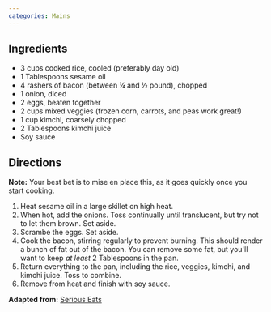 ```yaml
---
categories: Mains
---
```


## Ingredients

 - 3 cups cooked rice, cooled (preferably day old)
 - 1 Tablespoons sesame oil
 - 4 rashers of bacon (between &frac14; and &frac12; pound), chopped
 - 1 onion, diced
 - 2 eggs, beaten together
 - 2 cups mixed veggies (frozen corn, carrots, and peas work great!)
 - 1 cup kimchi, coarsely chopped
 - 2 Tablespoons kimchi juice
 - Soy sauce

## Directions

**Note:** Your best bet is to mise en place this, as it goes quickly once you start cooking.
1. Heat sesame oil in a large skillet on high heat.
2. When hot, add the onions. Toss continually until translucent, but try not to let them brown. Set aside.
3. Scrambe the eggs. Set aside.
4. Cook the bacon, stirring regularly to prevent burning. This should render a bunch of fat out of the bacon. You can remove some fat, but you'll want to keep *at least* 2 Tablespoons in the pan.
5. Return everything to the pan, including the rice, veggies, kimchi, and kimchi juice. Toss to combine.
6. Remove from heat and finish with soy sauce.

**Adapted from:** [Serious Eats](https://www.seriouseats.com/recipes/2010/08/bacon-and-kimchi-fried-rice-recipe.html)